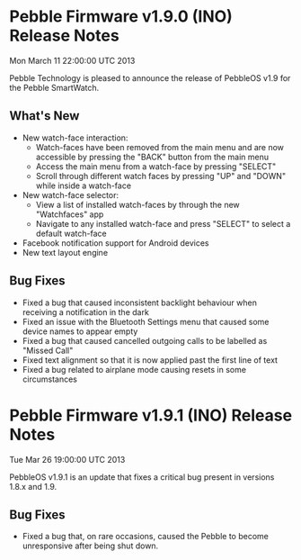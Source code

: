 Pebble Firmware v1.9.0 (INO) Release Notes
==================================================
Mon March 11 22:00:00 UTC 2013

Pebble Technology is pleased to announce the release of PebbleOS v1.9 for the Pebble SmartWatch.

What's New
----------
* New watch-face interaction:
  - Watch-faces have been removed from the main menu and are now accessible by
    pressing the "BACK" button from the main menu
  - Access the main menu from a watch-face by pressing "SELECT"
  - Scroll through different watch faces by pressing "UP" and "DOWN" while
    inside a watch-face
* New watch-face selector:
  - View a list of installed watch-faces by through the new "Watchfaces" app
  - Navigate to any installed watch-face and press "SELECT" to select a default
    watch-face
* Facebook notification support for Android devices
* New text layout engine

Bug Fixes
----------
* Fixed a bug that caused inconsistent backlight behaviour when receiving a
  notification in the dark
* Fixed an issue with the Bluetooth Settings menu that caused some device names
  to appear empty
* Fixed a bug that caused cancelled outgoing calls to be labelled as "Missed Call"
* Fixed text alignment so that it is now applied past the first line of text
* Fixed a bug related to airplane mode causing resets in some circumstances



Pebble Firmware v1.9.1 (INO) Release Notes
==================================================
Tue Mar 26 19:00:00 UTC 2013

PebbleOS v1.9.1 is an update that fixes a critical bug present in versions 1.8.x and 1.9.

Bug Fixes
----------
* Fixed a bug that, on rare occasions, caused the Pebble to become unresponsive after being shut down.



